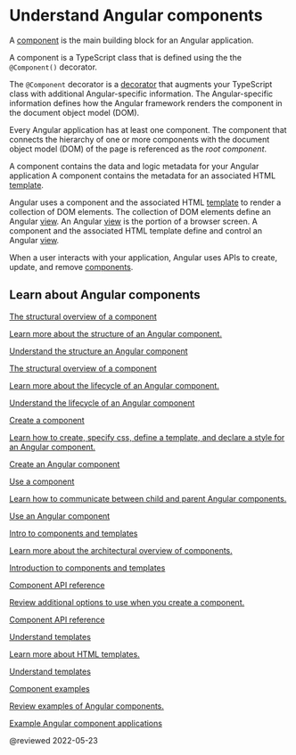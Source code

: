 # Understand Angular components

A [component][AioGuideGlossaryComponent] is the main building block for an Angular application.

A component is a TypeScript class that is defined using the the `@Component()` decorator.

<div class="alert is-helpful">

The `@Component` decorator is a [decorator][TypescriptlangDocsHandbookDecoratorsHtmlDecorators] that augments your TypeScript class with additional Angular-specific information.
The Angular-specific information defines how the Angular framework renders the component in the document object model \(DOM\).

</div>

Every Angular application has at least one component.
The component that connects the hierarchy of one or more components with the document object model \(DOM\) of the page is referenced as the *root component*.

A component contains the data and logic metadata for your Angular application
A component contains the metadata for an associated HTML [template][AioGuideTemplateOverview].

Angular uses a component and the associated HTML [template][AioGuideTemplateOverview] to render a collection of DOM elements.
The collection of DOM elements define an Angular [view][AioGuideGlossaryView].
An Angular [view][AioGuideGlossaryView] is the portion of a browser screen.
A component and the associated HTML template define and control an Angular [view][AioGuideGlossaryView].

When a user interacts with your application, Angular uses APIs to create, update, and remove [components][AioGuideGlossaryComponent].

## Learn about Angular components

<div class="card-container">
    <a href="guide/component/component-structure" class="docs-card" title="Understand the structure a component">
        <section>The structural overview of a component</section>
        <p>Learn more about the structure of an Angular component.</p>
        <p class="card-footer">Understand the structure an Angular component</p>
    </a>
    <a href="guide/component/component-lifecycle" class="docs-card" title="Understand the lifecycle of a component">
        <section>The structural overview of a component</section>
        <p>Learn more about the lifecycle of an Angular component.</p>
        <p class="card-footer">Understand the lifecycle of an Angular component</p>
    </a>
    <a href="guide/component/component-create" class="docs-card" title="Create an Angular component">
        <section>Create a component</section>
        <p>Learn how to create, specify css, define a template, and declare a style for an Angular component.</p>
        <p class="card-footer">Create an Angular component</p>
    </a>
    <a href="guide/component/component-usage" class="docs-card" title="Use an Angular component">
        <section>Use a component</section>
        <p>Learn how to communicate between child and parent Angular components.</p>
        <p class="card-footer">Use an Angular component</p>
    </a>
    <a href="guide/architecture-components" class="docs-card" title="Introduction to components and templates">
        <section>Intro to components and templates</section>
        <p>Learn more about the architectural overview of components.</p>
        <p class="card-footer">Introduction to components and templates</p>
    </a>
    <a href="api/core/Component" class="docs-card" title="Component API reference">
        <section>Component API reference</section>
        <p>Review additional options to use when you create a component.</p>
        <p class="card-footer">Component API reference</p>
    </a>
    <a href="guide/template-overview" class="docs-card" title="Understand templates">
        <section>Understand templates</section>
        <p>Learn more about HTML templates.</p>
        <p class="card-footer">Understand templates</p>
    </a>
    <a href="guide/component/component-example" class="docs-card" title="Component example">
        <section>Component examples</section>
        <p>Review examples of Angular components.</p>
        <p class="card-footer">Example Angular component applications</p>
    </a>
</div>

<!-- links -->

[AioGuideGlossaryComponent]: guide/glossary#component "component - Glossary | Angular"
[AioGuideGlossaryView]: guide/glossary#view "view - Glossary | Angular"

[AioGuideTemplateOverview]: guide/template-overview "Understand templates | Angular"

<!-- external links -->

[TypescriptlangDocsHandbookDecoratorsHtmlDecorators]: https://www.typescriptlang.org/docs/handbook/decorators.html#decorators "Decorators - Decorators | TypeScript"

<!-- end links -->

@reviewed 2022-05-23
